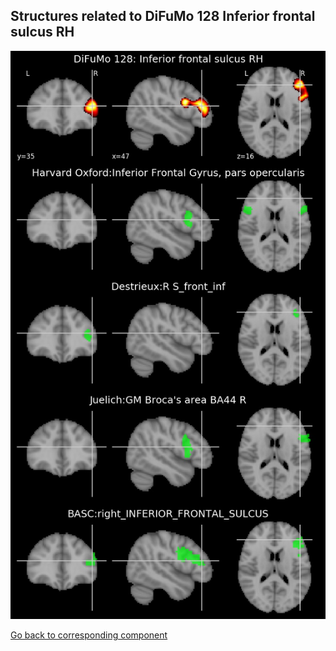 


## Structures related to DiFuMo 128 Inferior frontal sulcus RH

![53](53.jpg "Structures related to DiFuMo 128 Inferior frontal sulcus RH")

[Go back to corresponding component](https://parietal-inria.github.io/DiFuMo/128/html/53.html)